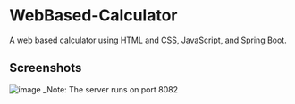 # WebBased-Calculator
A web based calculator using HTML and CSS, JavaScript, and Spring Boot. 
## Screenshots
![image](https://user-images.githubusercontent.com/58489322/168916203-a2090acc-c7bd-4ff1-ae37-8d5add0eaf9d.png)
_Note: 
The server runs on port 8082


